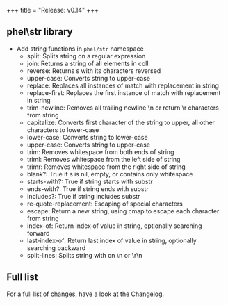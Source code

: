 +++
title = "Release: v0.14"
+++

## phel\str library

- Add string functions in `phel/str` namespace
  - split: Splits string on a regular expression
  - join: Returns a string of all elements in coll
  - reverse: Returns s with its characters reversed
  - upper-case: Converts string to upper-case
  - replace: Replaces all instances of match with replacement in string
  - replace-first: Replaces the first instance of match with replacement in string
  - trim-newline: Removes all trailing newline \n or return \r characters from string
  - capitalize: Converts first character of the string to upper, all other characters to lower-case
  - lower-case: Converts string to lower-case
  - upper-case: Converts string to upper-case
  - trim: Removes whitespace from both ends of string
  - triml: Removes whitespace from the left side of string
  - trimr: Removes whitespace from the right side of string
  - blank?: True if s is nil, empty, or contains only whitespace
  - starts-with?: True if string starts with substr
  - ends-with?: True if string ends with substr
  - includes?: True if string includes substr
  - re-quote-replacement: Escaping of special characters
  - escape: Return a new string, using cmap to escape each character from string
  - index-of: Return index of value in string, optionally searching forward
  - last-index-of: Return last index of value in string, optionally searching backward
  - split-lines: Splits string with on \n or \r\n

## Full list

For a full list of changes, have a look at the [Changelog](https://github.com/phel-lang/phel-lang/blob/master/CHANGELOG.md).
